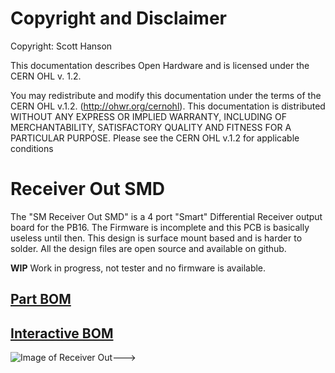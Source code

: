 # Copyright and Disclaimer
Copyright: Scott Hanson

This documentation describes Open Hardware and is licensed under the CERN OHL v. 1.2.

You may redistribute and modify this documentation under the terms of the CERN OHL v.1.2. (http://ohwr.org/cernohl). This documentation is distributed WITHOUT ANY EXPRESS OR IMPLIED WARRANTY, INCLUDING OF MERCHANTABILITY, SATISFACTORY QUALITY AND FITNESS FOR A PARTICULAR PURPOSE. Please see the CERN OHL v.1.2 for applicable conditions

# Receiver Out SMD

The "SM Receiver Out SMD" is a 4 port "Smart" Differential Receiver output board for the PB16. The Firmware is incomplete and this PCB is basically useless until then. This design is surface mount based and is harder to solder. All the design files are open source and available on github.

**WIP** Work in progress, not tester and no firmware is available.

<!---To order PCBs upload the gerber.zip file to jlcpcb.com. Enable the SMD service, 'Receiver_Out_SMD.csv' is the SMD BOM and 'Receiver_Out-all-pos.csv' is the SMD CPL position file.
--->
## [Part BOM](https://github.com/computergeek1507/PB_16/raw/master/SM_Receiver_Out_SMD/Receiver_Out_BOM.ods)

## [Interactive BOM](https://computergeek1507.github.io/PB_16/SM_Receiver_Out_SMD/bom/ibom)

![Image of Receiver Out](https://github.com/computergeek1507/PB_16/raw/master/SM_Receiver_Out_SMD/Receiver_Out.png)--->


